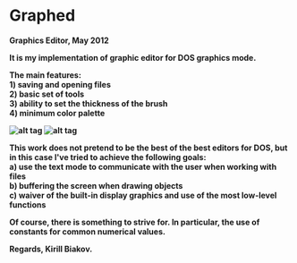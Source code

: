 # Graphed
<b>Graphics Editor, May 2012<b>

It is my implementation of graphic editor for DOS graphics mode.

The main features:
<br>1) saving and opening files
<br>2) basic set of tools
<br>3) ability to set the thickness of the brush
<br>4) minimum color palette<br>

![alt tag](http://i61.tinypic.com/k12ohc.png)
![alt tag](http://i59.tinypic.com/j9r1n5.png)

This work does not pretend to be the best of the best editors for DOS, but in this case I've tried to achieve the following goals:
<br>a) use the <b>text mode</b> to communicate with the user when working with files
<br>b) <b>buffering</b> the screen when drawing objects
<br>c) waiver of the built-in display graphics and use of the most <b>low-level</b> functions</br>

Of course, there is something to strive for. In particular, the use of constants for common numerical values.

Regards, Kirill Biakov.
